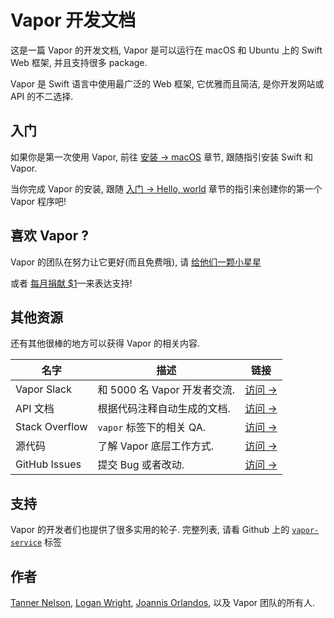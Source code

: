 # Vapor 开发文档

这是一篇 Vapor 的开发文档, Vapor 是可以运行在 macOS 和 Ubuntu 上的 Swift Web 框架, 并且支持很多 package.

Vapor 是 Swift 语言中使用最广泛的 Web 框架, 它优雅而且简洁, 是你开发网站或 API 的不二选择.

## 入门

如果你是第一次使用 Vapor, 前往 [安装 &rarr; macOS](install/macos.md) 章节, 跟随指引安装 Swift 和 Vapor.

当你完成 Vapor 的安装, 跟随 [入门 &rarr; Hello, world](getting-started/hello-world.md) 章节的指引来创建你的第一个 Vapor 程序吧!

## 喜欢 Vapor ?

Vapor 的团队在努力让它更好(而且免费哦), 请 [给他们一颗小星星](https://github.com/vapor/vapor) 

或者 [每月捐献 $1](https://opencollective.com/vapor)&mdash;来表达支持!

## 其他资源

还有其他很棒的地方可以获得 Vapor 的相关内容.

| 名字           | 描述                                      | 链接                                                            |
|----------------|---------------------------------------|-----------------------------------------------------------------|
| Vapor Slack    | 和 5000 名 Vapor 开发者交流.            | [访问 &rarr;](http://vapor.team)                                 |
| API 文档        | 根据代码注释自动生成的文档.               | [访问 &rarr;](http://api.vapor.codes)                            |
| Stack Overflow | `vapor` 标签下的相关 QA.                | [访问 &rarr;](http://stackoverflow.com/questions/tagged/vapor)   |
| 源代码          | 了解 Vapor 底层工作方式.                 | [访问 &rarr;](https://github.com/vapor/vapor)                    |
| GitHub Issues  | 提交 Bug 或者改动.                      | [访问 &rarr;](https://github.com/vapor/vapor/issues)             |

## 支持

Vapor 的开发者们也提供了很多实用的轮子. 
完整列表, 请看 Github 上的 [`vapor-service`](https://github.com/search?utf8=✓&q=topic%3Avapor-service&type=Repositories) 标签


## 作者

[Tanner Nelson](mailto:tanner@vapor.codes), [Logan Wright](mailto:logan@vapor.codes), [Joannis Orlandos](mailto:joannis@qutheory.io), 以及 Vapor 团队的所有人.
